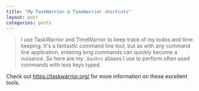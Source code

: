 ```yaml
---
title: "My TaskWarrior & TimeWarrior shortcuts"
layout: post
categories: posts
---
```


> I use TaskWarrior and TimeWarrior to keep track of my todos and time keeping. It's a fantastic command line tool, but as with any command line application, entering long commands can quickly become a nuisance. So here are my `.bashrc` aliases I use to perform often used commands with less keys typed.

<script src="https://gist.github.com/johanbove/328506117db2edff7f5c99d05afde0ec.js"></script>

Check out <https://taskwarrior.org/> for more information on these excellent tools.
